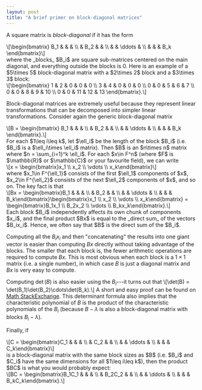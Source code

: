 ```yaml
---
layout: post
title: "A brief primer on block-diagonal matrices"
---
```


A square matrix is _block-diagonal_ if it has the form
<div>
\[\begin{bmatrix}
    B_1 & & & \\
    & B_2 & & \\
    & & \ddots & \\
    & & & B_k
\end{bmatrix}\]
</div>
where the _blocks_ $B_i$ are square sub-matrices centered on the main diagonal, and everything outside the blocks is 0. Here is an example of a $5\times 5$ block-diagonal matrix with a $2\times 2$ block and a $3\times 3$ block:

<div>
\[\begin{bmatrix}
    1 & 2 & 0 & 0 & 0 \\ 
    3 & 4 & 0 & 0 & 0 \\
    0 & 0 & 5 & 6 & 7 \\
    0 & 0 & 8 & 9 & 10 \\
    0 & 0 & 11 & 12 & 13
\end{bmatrix}.\]
</div>

Block-diagonal matrices are extremely useful because they represent linear transformations that can be decomposed into simpler linear transformations. Consider again the generic block-diagonal matrix
<div>
\[B = \begin{bmatrix}
    B_1 & & & \\
    & B_2 & & \\
    & & \ddots & \\
    & & & B_k
\end{bmatrix}.\]
</div>
For each $1\leq i\leq k$, let $\ell_i$ be the length of the block $B_i$ (i.e. $B_i$ is a $\ell_i\times \ell_i$ matrix). Then $B$ is an $n\times n$ matrix where $n = \sum_{i=1}^k \ell_i$. For each $x\in F^n$ (where $F$ is $\mathbb{R}$ or $\mathbb{C}$ or your favourite field), we can write
<div>
\[x = \begin{bmatrix}x_1 \\ x_2 \\ \vdots \\ x_k\end{bmatrix}\]
</div>
where $x_1\in F^{\ell_1}$ consists of the first $\ell_1$ components of $x$, $x_2\in F^{\ell_2}$ consists of the next $\ell_2$ components of $x$, and so on. The key fact is that
<div>
\[Bx = \begin{bmatrix}B_1 & & & \\ & B_2 & & \\ & & \ddots & \\ & & & B_k\end{bmatrix}\begin{bmatrix}x_1 \\ x_2 \\ \vdots \\ x_k\end{bmatrix} = \begin{bmatrix}B_1x_1 \\ B_2x_2 \\ \vdots \\ B_kx_k\end{bmatrix}.\]
</div>
Each block $B_i$ independently affects its own chunk of components $x_i$, and the final product $Bx$ is equal to the _direct sum_ of the vectors $B_ix_i$. Hence, we often say that $B$ is the direct sum of the $B_i$.

Computing all the $B_ix_i$ and then "concatenating" the results into one giant vector is easier than computing $Bx$ directly without taking advantage of the blocks. The smaller that each block is, the fewer arithmetic operations are required to compute $Bx$. This is most obvious when each block is a $1\times 1$ matrix (i.e. a single number), in which case $B$ is just a diagonal matrix and $Bx$ is very easy to compute.

Computing $\det(B)$ is also easier using the $B_i$---it turns out that
\\[\det(B) = \det(B_1)\det(B_2)\cdots\det(B_k).\\]
A short and easy proof can be found on [Math StackExchange](https://math.stackexchange.com/a/1219331). This determinant formula also implies that the characteristic polynomial of $B$ is the product of the characteristic polynomials of the $B_i$ (because $B-\lambda$ is also a block-diagonal matrix with blocks $B_i-\lambda$).

Finally, if
<div>
\[C = \begin{bmatrix}C_1 & & & \\ & C_2 & & \\ & & \ddots & \\ & & & C_k\end{bmatrix}\]
</div>
is a block-diagonal matrix with the same block sizes as $B$ (i.e. $B_i$ and $C_i$ have the same dimensions for all $1\leq i\leq k$), then the product $BC$ is what you would probably expect:
<div>
\[BC = \begin{bmatrix}B_1C_1 & & & \\ & B_2C_2 & & \\ & & \ddots & \\ & & & B_kC_k\end{bmatrix}.\]
</div>
